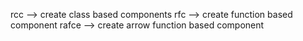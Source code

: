 rcc   --> create class based components
rfc   --> create function based component
rafce --> create arrow function based 
component

